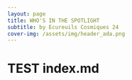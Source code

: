 ```yaml
---
layout: page
title: WHO'S IN THE SPOTLIGHT
subtitle: by Ecureuils Cosmiques 24
cover-img: /assets/img/header_ada.png
---
```

# TEST index.md